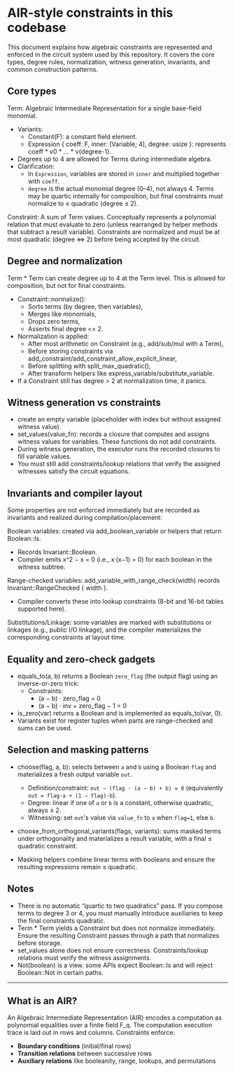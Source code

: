 # AIR-style constraints in this codebase

This document explains how algebraic constraints are represented and enforced in the circuit system used by this repository. It covers the core types, degree rules, normalization, witness generation, invariants, and common construction patterns.

## Core types
Term<F>:   Algebraic Intermediate Representation for a single base-field monomial.
  - Variants:
    - Constant(F): a constant field element.
    - Expression { coeff: F, inner: [Variable; 4], degree: usize }: represents coeff * v0 * … * v{degree-1}.
  - Degrees up to 4 are allowed for Terms during intermediate algebra.
  - Clarification:
    - In `Expression`, variables are stored in `inner` and multiplied together with `coeff`.
    - `degree` is the actual monomial degree (0–4), not always 4. Terms may be quartic internally for composition, but final constraints must normalize to ≤ quadratic (degree ≤ 2).

Constraint<F>: A sum of Term<F> values. Conceptually represents a polynomial relation that must evaluate to zero (unless rearranged by helper methods that subtract a result variable). Constraints are normalized and must be at most quadratic (degree <=> 2) before being accepted by the circuit.
 
## Degree and normalization

Term * Term can create degree up to 4 at the Term level. This is allowed for composition, but not for final constraints.
- Constraint::normalize():
  - Sorts terms (by degree, then variables),
  - Merges like monomials,
  - Drops zero terms,
  - Asserts final degree <= 2.
- Normalization is applied:
  - After most arithmetic on Constraint (e.g., add/sub/mul with a Term),
  - Before storing constraints via add_constraint/add_constraint_allow_explicit_linear,
  - Before splitting with split_max_quadratic(),
  - After transform helpers like express_variable/substitute_variable.
- If a Constraint still has degree > 2 at normalization time, it panics.

## Witness generation vs constraints 
- create an empty variable (placeholder with index but without assigned witness value).
- set_values(value_fn): records a closure that computes and assigns witness values for variables. These functions do not add constraints.
- During witness generation, the executor runs the recorded closures to fill variable values.
- You must still add constraints/lookup relations that verify the assigned witnesses satisfy the circuit equations.

## Invariants and compiler layout

Some properties are not enforced immediately but are recorded as invariants and realized during compilation/placement:

Boolean variables: created via add_boolean_variable or helpers that return Boolean::Is.
  - Records Invariant::Boolean.
  - Compiler emits x^2 − x = 0 (i.e., x·(x−1) = 0) for each boolean in the witness subtree.

Range-checked variables: add_variable_with_range_check(width) records Invariant::RangeChecked { width }.
  - Compiler converts these into lookup constraints (8-bit and 16-bit tables supported here).

Substitutions/Linkage: some variables are marked with substitutions or linkages (e.g., public I/O linkage), and the compiler materializes the corresponding constraints at layout time.

## Equality and zero-check gadgets

- equals_to(a, b) returns a Boolean `zero_flag` (the output flag) using an inverse-or-zero trick:
  - Constraints:
    - (a − b) · zero_flag = 0
    - (a − b) · inv + zero_flag − 1 = 0
- is_zero(var) returns a Boolean and is implemented as equals_to(var, 0).
- Variants exist for register tuples when parts are range-checked and sums can be used.

## Selection and masking patterns

- choose(flag, a, b): selects between `a` and `b` using a Boolean `flag` and materializes a fresh output variable `out`.
  - Definition/constraint: `out − (flag · (a − b) + b) = 0` (equivalently `out = flag·a + (1 − flag)·b`).
  - Degree: linear if one of `a` or `b` is a constant, otherwise quadratic, always ≤ 2.
  - Witnessing: set `out`'s value via `value_fn` to `a` when `flag=1`, else `b`.

- choose_from_orthogonal_variants(flags, variants): sums masked terms under orthogonality and materializes a result variable, with a final ≤ quadratic constraint.

- Masking helpers combine linear terms with booleans and ensure the resulting expressions remain ≤ quadratic.

## Notes

- There is no automatic “quartic to two quadratics” pass. If you compose terms to degree 3 or 4, you must manually introduce auxiliaries to keep the final constraints quadratic.
- Term * Term yields a Constraint but does not normalize immediately. Ensure the resulting Constraint passes through a path that normalizes before storage.
- set_values alone does not ensure correctness. Constraints/lookup relations must verify the witness assignments.
- Not(boolean) is a view. some APIs expect Boolean::Is and will reject Boolean::Not in certain paths.

---

## What is an AIR?

An Algebraic Intermediate Representation (AIR) encodes a computation as polynomial equalities over a finite field F_q. The computation execution trace is laid out in rows and columns. Constraints enforce:

- **Boundary conditions** (initial/final rows)
- **Transition relations** between successive rows 
- **Auxiliary relations** like booleanity, range, lookups, and permutations


